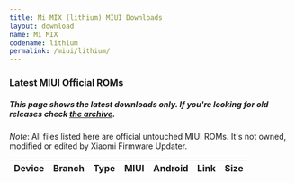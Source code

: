 ```yaml
---
title: Mi MIX (lithium) MIUI Downloads
layout: download
name: Mi MIX
codename: lithium
permalink: /miui/lithium/
---
```

### Latest MIUI Official ROMs
##### This page shows the latest downloads only. If you're looking for old releases check [the archive](/archive/miui/lithium/).
*Note*: All files listed here are official untouched MIUI ROMs. It's not owned, modified or edited by Xiaomi Firmware Updater.

<div class="table-responsive-md" id="table-wrapper">
<table id="miui" class="display dt-responsive compact table table-striped table-hover table-sm">
    <thead class="thead-dark">
        <tr>
            <th>Device</th>
            <th>Branch</th>
            <th>Type</th>
            <th>MIUI</th>
            <th>Android</th>
            <th>Link</th>
            <th>Size</th>
        </tr>
    </thead>
    <script>loadMiuiDownloads('lithium')</script>
</table>
</div>

